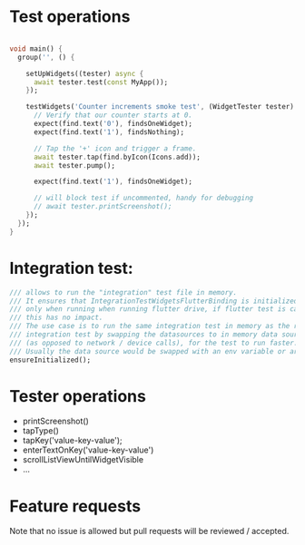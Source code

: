 

# Test operations

```dart

void main() {
  group('', () {

    setUpWidgets((tester) async {
      await tester.test(const MyApp());
    });

    testWidgets('Counter increments smoke test', (WidgetTester tester) async {
      // Verify that our counter starts at 0.
      expect(find.text('0'), findsOneWidget);
      expect(find.text('1'), findsNothing);

      // Tap the '+' icon and trigger a frame.
      await tester.tap(find.byIcon(Icons.add));
      await tester.pump();

      expect(find.text('1'), findsOneWidget);

      // will block test if uncommented, handy for debugging
      // await tester.printScreenshot();
    });
  });
}
```

# Integration test:

```dart
/// allows to run the "integration" test file in memory.
/// It ensures that IntegrationTestWidgetsFlutterBinding is initialized
/// only when running when running flutter drive, if flutter test is called,
/// this has no impact.
/// The use case is to run the same integration test in memory as the real
/// integration test by swapping the datasources to in memory data sources
/// (as opposed to network / device calls), for the test to run faster.
/// Usually the data source would be swapped with an env variable or arg.
ensureInitialized();
```

# Tester operations

- printScreenshot()
- tapType<T>()
- tapKey('value-key-value');
- enterTextOnKey('value-key-value')
- scrollListViewUntilWidgetVisible
- ...


# Feature requests

Note that no issue is allowed but pull requests will be reviewed / accepted.